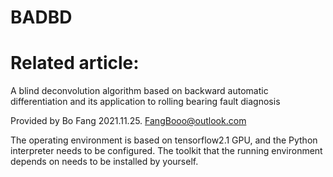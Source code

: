 
# BADBD
# Related article:
 A blind deconvolution algorithm based on backward automatic differentiation and its application to rolling bearing fault diagnosis

Provided by    Bo Fang   2021.11.25.       FangBooo@outlook.com

The operating environment is based on tensorflow2.1 GPU, and the Python interpreter needs to be configured. The toolkit that the running environment depends on needs to be installed by yourself.


